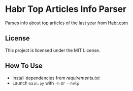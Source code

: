 # Habr Top Articles Info Parser
Parses info about top articles of the last year from [Habr.com](https://habr.com/)
## License
This project is licensed under the MIT License.
## How To Use
* Install dependencies from _requirements.txt_
* Launch `main.py` with `-h` or `--help`

